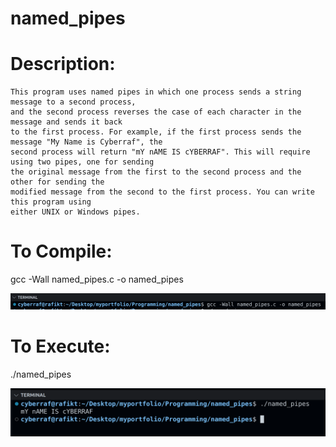 # named_pipes


# Description:
	This program uses named pipes in which one process sends a string message to a second process,
	and the second process reverses the case of each character in the message and sends it back
	to the first process. For example, if the first process sends the message "My Name is Cyberraf", the 
	second process will return "mY nAME IS cYBERRAF". This will require using two pipes, one for sending 
	the original message from the first to the second process and the other for sending the
	modified message from the second to the first process. You can write this program using
	either UNIX or Windows pipes.

# To Compile: 

gcc -Wall named_pipes.c -o named_pipes


![alt text](https://github.com/cyberraf/named_pipes/blob/main/compilation.png)

# To Execute: 

./named_pipes

![alt text](https://github.com/cyberraf/named_pipes/blob/main/execution.png)
